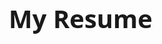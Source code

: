 # My Resume
<!DOCTYPE html>
<html lang="vi">
<head>
    <meta charset="UTF-8">
    <meta name="viewport" content="width=device-width, initial-scale=1.0">
    <title>My Resume - Mainran14</title>
    <link rel="stylesheet" href="https://cdnjs.cloudflare.com/ajax/libs/font-awesome/6.4.0/css/all.min.css">
    <style>
        * {
            margin: 0;
            padding: 0;
            box-sizing: border-box;
            font-family: 'Segoe UI', Tahoma, Geneva, Verdana, sans-serif;
        }

        body {
            background-color: #1ce6e6;
            color: #f7f2f2;
            line-height: 1.6;
        }

        .container {
            max-width: 900px;
            margin: 0 auto;
            padding: 20px;
        }

        header {
            text-align: center;
            margin-bottom: 30px;
            padding: 30px 0;
            background: linear-gradient(135deg, #2c3e50, #3498db);
            color: white;
            border-radius: 10px;
            box-shadow: 0 5px 15px rgba(0, 0, 0, 0.1);
        }

        h1 {
            font-size: 2.5rem;
            margin-bottom: 10px;
        }

        h2 {
            font-size: 1.8rem;
            margin: 25px 0 15px;
            color: #2c3e50;
            border-bottom: 2px solid #3498db;
            padding-bottom: 5px;
        }

        h3 {
            font-size: 1.3rem;
            margin: 15px 0 10px;
            color: #3498db;
        }

        .tagline {
            font-size: 1.2rem;
            color: #ecf0f1;
            margin-bottom: 15px;
        }

        .contact-info {
            display: flex;
            justify-content: center;
            flex-wrap: wrap;
            gap: 20px;
            margin-top: 15px;
        }

        .contact-info a {
            color: white;
            text-decoration: none;
            display: flex;
            align-items: center;
            gap: 5px;
        }

        .contact-info a:hover {
            text-decoration: underline;
        }

        .resume-content {
            display: grid;
            grid-template-columns: 2fr 1fr;
            gap: 30px;
        }

        .main-section {
            background: white;
            padding: 25px;
            border-radius: 10px;
            box-shadow: 0 5px 15px rgba(0, 0, 0, 0.05);
        }

        .sidebar {
            background: white;
            padding: 25px;
            border-radius: 10px;
            box-shadow: 0 5px 15px rgba(0, 0, 0, 0.05);
        }

        .section {
            margin-bottom: 25px;
        }

        .job, .education-item {
            margin-bottom: 20px;
        }

        .date {
            color: #7f8c8d;
            font-style: italic;
            margin-bottom: 5px;
        }

        .skills-list {
            list-style-type: none;
        }

        .skills-list li {
            margin-bottom: 10px;
            padding: 8px 12px;
            background: #ecf0f1;
            border-radius: 5px;
            transition: transform 0.3s ease;
        }

        .skills-list li:hover {
            transform: translateX(5px);
            background: #d5dbdb;
        }

        .footer {
            text-align: center;
            margin-top: 40px;
            padding: 20px;
            color: #7f8c8d;
            font-size: 0.9rem;
        }

        .footer a {
            color: #3498db;
            text-decoration: none;
        }

        .footer a:hover {
            text-decoration: underline;
        }

        @media (max-width: 768px) {
            .resume-content {
                grid-template-columns: 1fr;
            }
            
            .contact-info {
                flex-direction: column;
                align-items: center;
                gap: 10px;
            }
        }
    </style>
</head>
<body>
    <div class="container">
        <header>
            <h1>My Resume</h1>
            <p class="tagline">Created with HTML5 & CSS</p>
            <div class="contact-info">
                <a href="https://mainran14.github.io/" target="_blank">
                    <i class="fas fa-globe"></i> mainran14.github.io
                </a>
                <a href="mailto:mainran14@example.com">
                    <i class="fas fa-envelope"></i> mainran14@example.com
                </a>
                <a href="tel:+84364358690">
                    <i class="fas fa-phone"></i> +84 364 358 690
                </a>
            </div>
        </header>

        <div class="resume-content">
            <div class="main-section">
                <div class="section">
                    <h2>Summary</h2>
                    <p>A graduate with dual majors in Investment Economics and Public Management. Possesses strong analytical and communication skills. Holds an IELTS certificate with a score of 6.5. Proficient in Microsoft Office applications such as Word and Excel, and skilled in Stata, SPSS, and R.</p>
                </div>
                <div class="section">
                    <h2>Education</h2>
                    <div class="education-item">
                        <h3>Bachelor of Investment Economics and Public Management</h3>
                        <p class="date">2023 - 2026</p>
                        <p>University of Economics of Ho Chi Minh City</p>
                    </div>
                </div>
            </div>

            <div class="sidebar">
                <div class="section">
                    <h2>Skills</h2>
                    <ul class="skills-list">
                        <li>Git & GitHub</li>
                        <li>Problem Solving</li>
                        <li>Communication skills
                        <li>Information searching and Researching
                        <li>Analytical skills
                        <li>Team Collaboration</li>
                    </ul>
                </div>

                <div class="section">
                    <h2>Achievements</h2>
                    <div class="academic">
                        <h3>Two scientific research projects, awarded at the university level</h3>
                    <dive class="Extracurricular activities">
                        <h3>Winner of the Faculty-level Student Debate Competition          
                    </div>
                </div>

                <div class="section">
                    <h2>Languages</h2>
                    <ul class="skills-list">
                        <li>Vietnamese (Native)</li>
                        <li>English (Fluent)</li>
                        <li>Chinese (Basic)</li>
                    </ul>
                </div>
            </div>
        </div>

        <div class="footer">
            <p>This resume was created using plain HTML5 & CSS. Hosted on <a href="https://mainran14.github.io/" target="_blank">GitHub Pages</a>.</p>
        </div>
    </div>
</body>
</html>
### Summary

My resume I made using plain HTML5 & CSS.
https://maitran14.github.io/

